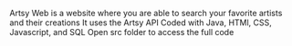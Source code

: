 Artsy Web is a website where you are able to search your favorite artists and their creations
It uses the Artsy API
Coded with Java, HTMl, CSS, Javascript, and SQL
Open src folder to access the full code
